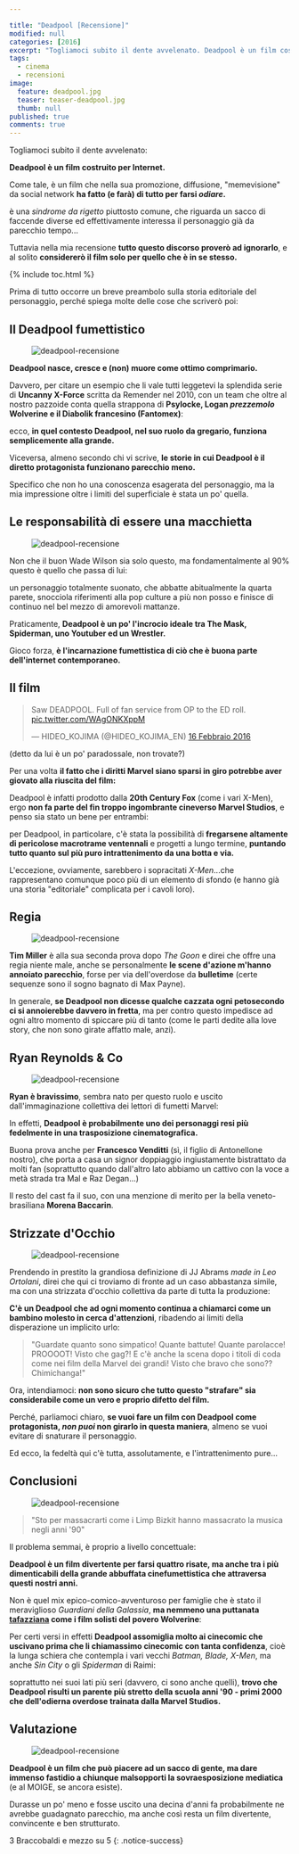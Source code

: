 ```yaml
---

title: "Deadpool [Recensione]"
modified: null
categories: [2016]
excerpt: "Togliamoci subito il dente avvelenato. Deadpool è un film costruito per Internet. Come tale, è un film che nella sua promozione..."
tags:
  - cinema
  - recensioni
image: 
  feature: deadpool.jpg
  teaser: teaser-deadpool.jpg
  thumb: null
published: true
comments: true
---
```


Togliamoci subito il dente avvelenato:

**Deadpool è un film costruito per Internet.**

Come tale, è un film che nella sua promozione, diffusione, "memevisione" da social network **ha fatto (e farà) di tutto per farsi _odiare_.**

è una *sindrome da rigetto* piuttosto comune, che riguarda un sacco di faccende diverse ed effettivamente interessa il personaggio già da parecchio tempo...

Tuttavia nella mia recensione **tutto questo discorso proverò ad ignorarlo**, e al solito **considererò il film solo per quello che è in se stesso.**

{% include toc.html %}

Prima di tutto occorre un breve preambolo sulla storia editoriale del personaggio, perché spiega molte delle cose che scriverò poi:

## Il Deadpool fumettistico

<figure>
<img src='http://static.comicvine.com/uploads/original/0/40/1298328-_31.jpg' alt='deadpool-recensione'>
</figure>

**Deadpool nasce, cresce e (non) muore come ottimo comprimario.**

Davvero, per citare un esempio che li vale tutti leggetevi la splendida serie di **Uncanny X-Force** scritta da Remender nel 2010, con un team che oltre al nostro pazzoide conta quella strappona di **Psylocke, Logan *prezzemolo* Wolverine e il Diabolik francesino (Fantomex)**: 

ecco, **in quel contesto Deadpool, nel suo ruolo da gregario, funziona semplicemente alla grande.**

Viceversa, almeno secondo chi vi scrive, **le storie in cui Deadpool è il diretto protagonista funzionano parecchio meno.**

Specifico che non ho una conoscenza esagerata del personaggio, ma la mia impressione oltre i limiti del superficiale è stata un po' quella.

## Le responsabilità di essere una macchietta

<figure>
<img src='http://s3.foxfilm.com/foxmovies/production/films/103/images/gallery/deadpool-gallery-06-gallery-image.jpg' alt='deadpool-recensione'>
</figure>

Non che il buon Wade Wilson sia solo questo, ma fondamentalmente al 90% questo è quello che passa di lui: 

un personaggio totalmente suonato, che abbatte abitualmente la quarta parete, snocciola riferimenti alla pop culture a più non posso e finisce di continuo nel bel mezzo di amorevoli mattanze.

Praticamente, **Deadpool è un po' l'incrocio ideale tra The Mask, Spiderman, uno Youtuber ed un Wrestler.**

Gioco forza, **è l'incarnazione fumettistica di ciò che è buona parte dell'internet contemporaneo.**

## Il film

<blockquote class="twitter-tweet" data-lang="it"><p lang="en" dir="ltr">Saw DEADPOOL. Full of fan service from OP to the ED roll. <a href="https://t.co/WAgONKXppM">pic.twitter.com/WAgONKXppM</a></p>&mdash; HIDEO_KOJIMA (@HIDEO_KOJIMA_EN) <a href="https://twitter.com/HIDEO_KOJIMA_EN/status/699393325636329472">16 Febbraio 2016</a></blockquote>
<script async src="//platform.twitter.com/widgets.js" charset="utf-8"></script>
(detto da lui è un po' paradossale, non trovate?)

Per una volta **il fatto che i diritti Marvel siano sparsi in giro potrebbe aver giovato alla riuscita del film:** 

Deadpool è infatti prodotto dalla **20th Century Fox** (come i vari X-Men), ergo **non fa parte del fin troppo ingombrante cineverso Marvel Studios**, e penso sia stato un bene per entrambi:

per Deadpool, in particolare, c'è stata la possibilità di **fregarsene altamente di pericolose macrotrame ventennali** e progetti a lungo termine, **puntando tutto quanto sul più puro intrattenimento da una botta e via.**

L'eccezione, ovviamente, sarebbero i sopracitati *X-Men*...che rappresentano comunque poco più di un elemento di sfondo (e hanno già una storia "editoriale" complicata per i cavoli loro).

## Regia

<figure>
<img src='http://s3.foxfilm.com/foxmovies/production/films/103/images/gallery/deadpool-gallery-02-gallery-image.jpg' alt='deadpool-recensione'>
</figure>

**Tim Miller** è alla sua seconda prova dopo _The Goon_ e direi che offre una regia niente male, anche se personalmente **le scene d'azione m'hanno annoiato parecchio**, forse per via dell'overdose da **bulletime** (certe sequenze sono il sogno bagnato di Max Payne). 

In generale, **se Deadpool non dicesse qualche cazzata ogni petosecondo ci si annoierebbe davvero in fretta**, ma per contro questo impedisce ad ogni altro momento di spiccare più di tanto (come le parti dedite alla love story, che non sono girate affatto male, anzi).

## Ryan Reynolds & Co

<figure>
<img src='http://s3.foxfilm.com/foxmovies/production/films/103/images/gallery/deadpool-gallery-04-gallery-image.jpg' alt='deadpool-recensione'>
</figure>

**Ryan è bravissimo**, sembra nato per questo ruolo e uscito dall'immaginazione collettiva dei lettori di fumetti Marvel:

In effetti, **Deadpool è probabilmente uno dei personaggi resi più fedelmente in una trasposizione cinematografica.**
 
Buona prova anche per **Francesco Venditti** (sì, il figlio di Antonellone nostro), che porta a casa un signor doppiaggio ingiustamente bistrattato da molti fan (soprattutto quando dall'altro lato abbiamo un cattivo con la voce a metà strada tra Mal e Raz Degan...)

Il resto del cast fa il suo, con una menzione di merito per la bella  veneto-brasiliana **Morena Baccarin**.

## Strizzate d'Occhio

<figure>
<img src='http://s3.foxfilm.com/foxmovies/production/films/103/images/gallery/deadpool1-gallery-image.jpg' alt='deadpool-recensione'>
</figure>

Prendendo in prestito la grandiosa definizione di JJ Abrams _made in Leo Ortolani_, direi che qui ci troviamo di fronte ad un caso abbastanza simile, ma con una strizzata d'occhio collettiva da parte di tutta la produzione:

**C'è un Deadpool che ad ogni momento continua a chiamarci come un bambino molesto in cerca d'attenzioni**, ribadendo ai limiti della disperazione un implicito urlo:

> "Guardate quanto sono simpatico! Quante battute! Quante parolacce! PROOOOT! Visto che gag?! E c'è anche la scena dopo i titoli di coda come nei film della Marvel dei grandi! Visto che bravo che sono?? Chimichanga!"

Ora, intendiamoci: **non sono sicuro che tutto questo "strafare" sia considerabile come un vero e proprio difetto del film.**

Perché, parliamoci chiaro, **se vuoi fare un film con Deadpool come protagonista, _non puoi_ non girarlo in questa maniera**, almeno se vuoi evitare di snaturare il personaggio.

Ed ecco, la fedeltà qui c'è tutta, assolutamente, e l'intrattenimento pure...

## Conclusioni

<figure>
<img src='http://s3.foxfilm.com/foxmovies/production/films/103/images/gallery/deadpool-gallery-03-gallery-image.jpg' alt='deadpool-recensione'>
</figure>

> "Sto per massacrarti come i Limp Bizkit hanno massacrato la musica negli anni '90"

Il problema semmai, è proprio a livello concettuale: 

**Deadpool è un film divertente per farsi quattro risate, ma anche tra i più dimenticabili della grande abbuffata cinefumettistica che attraversa questi nostri anni.**

Non è quel mix epico-comico-avventuroso per famiglie che è stato il meraviglioso _Guardiani della Galassia_, **ma nemmeno una puttanata [tafazziana](https://it.wikipedia.org/wiki/Tafazzi) come i film solisti del povero Wolverine**:

Per certi versi in effetti **Deadpool assomiglia molto ai cinecomic che uscivano prima che li chiamassimo cinecomic con tanta confidenza**, cioè la lunga schiera che contempla i vari vecchi _Batman, Blade, X-Men_, ma anche _Sin City_ o gli _Spiderman_ di Raimi:

soprattutto nei suoi lati più seri (davvero, ci sono anche quelli), **trovo che Deadpool risulti un parente più stretto della scuola anni '90 - primi 2000 che dell'odierna overdose trainata dalla Marvel Studios.**

## Valutazione

<figure>
<img src='http://s3.foxfilm.com/foxmovies/production/films/103/images/gallery/deadpool-gallery-01-gallery-image.jpg' alt='deadpool-recensione'>
</figure>

**Deadpool è un film che può piacere ad un sacco di gente, ma dare immenso fastidio a chiunque malsopporti la sovraesposizione mediatica** (e al MOIGE, se ancora esiste). 

Durasse un po' meno e fosse uscito una decina d'anni fa probabilmente ne avrebbe guadagnato parecchio, ma anche così resta un film divertente, convincente e ben strutturato.

3 Braccobaldi e mezzo su 5
{: .notice-success}